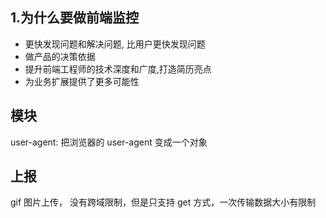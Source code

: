 <!--
 * @file: description
 * @author: zhangxing
 * @Date: 2020-08-19 20:27:21
 * @LastEditors: zhangxing
 * @LastEditTime: 2020-08-20 14:18:52
-->

## 1.为什么要做前端监控

- 更快发现问题和解决问题, 比用户更快发现问题
- 做产品的决策依据
- 提升前端工程师的技术深度和广度,打造简历亮点
- 为业务扩展提供了更多可能性

## 模块

user-agent: 把浏览器的 user-agent 变成一个对象

## 上报

gif 图片上传， 没有跨域限制，但是只支持 get 方式，一次传输数据大小有限制
